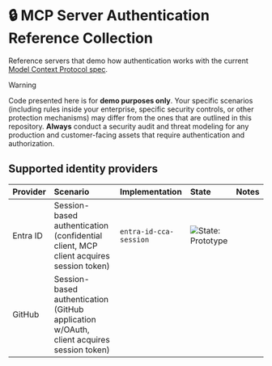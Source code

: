 # 🔒 MCP Server Authentication Reference Collection

Reference servers that demo how authentication works with the current [Model Context Protocol spec](https://spec.modelcontextprotocol.io/specification/2025-03-26/basic/authorization/).

>[!WARNING]
>Code presented here is for **demo purposes only**. Your specific scenarios (including rules inside your enterprise, specific security controls, or other protection mechanisms) may differ from the ones that are outlined in this repository. **Always** conduct a security audit and threat modeling for any production and customer-facing assets that require authentication and authorization.

## Supported identity providers

| Provider | Scenario | Implementation | State | Notes |
|:---------|:---------|:---------------|:------|:------|
| Entra ID | Session-based authentication (confidential client, MCP client acquires session token) | `entra-id-cca-session` | ![State: Prototype](https://img.shields.io/badge/State-Prototype-orange) | |
| GitHub   | Session-based authentication (GitHub application w/OAuth, client acquires session token) | 
